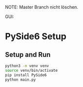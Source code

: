 NOTE: Master Branch nicht löschen.

GUI:

# PySide6 Setup

## Setup and Run

```bash
python3 -m venv venv
source venv/bin/activate
pip install PySide6
python main.py
```
